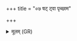 +++
title = "०७ षट् ट्वा पृच्छाम"

+++
<details><summary>मूलम् (GR)</summary>

षट् ट्वा पृच्छाम ऋषयः कश्यपेदं  
त्वं हि युक्तं युयुक्षे योग्यं च ।  
विराजम् आहुर् ब्रह्मणः पितरं  
तां नो वि धेह्य् ऋतुथा सखिभ्यः ॥ +++(Bhatt. ṛtathā)+++
</details>